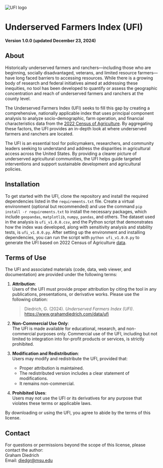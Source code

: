 ![UFI logo](https://static.wixstatic.com/media/e8d0f3_4c2f029650d14abaa8576961ef13e985~mv2.png/v1/fill/w_167,h_167,al_c,q_85,usm_0.66_1.00_0.01,enc_avif,quality_auto/UFI%20logo.png) 

# Underserved Farmers Index (UFI)
**Version 1.0.0 (updated December 23, 2024)**

## About

Historically underserved farmers and ranchers—including those who are beginning, socially disadvantaged, veterans, and limited resource farmers—have long faced barriers to accessing resources. While there is a growing body of research and federal initiatives aimed at addressing these inequities, no tool has been developed to quantify or assess the geographic concentration and reach of underserved farmers and ranchers at the county level.

The Underserved Farmers Index (UFI) seeks to fill this gap by creating a comprehensive, nationally applicable index that uses principal component analysis to analyze socio-demographic, farm operation, and financial characteristics data from the [2022 Census of Agriculture](https://quickstats.nass.usda.gov). By aggregating these factors, the UFI provides an in-depth look at where underserved farmers and ranchers are located.

The UFI is an essential tool for policymakers, researchers, and community leaders seeking to understand and address the disparities in agricultural access across the United States. By providing a clearer picture of underserved agricultural communities, the UFI helps guide targeted interventions and support sustainable development and agricultural policies.

## Installation

To get started with the UFI, clone the repository and install the required dependencies listed in the ``requirements.txt`` file. Create a virtual environment (optional but recommended) and use the command ``pip install -r requirements.txt`` to install the necessary packages, which include ``geopandas``, ``matplotlib``, ``numpy``, ``pandas``, and others. The dataset used in the analysis is ``ufi_v1.0.0.csv``, and the Python script that demonstrates how the index was developed, along with sensitivity analysis and stability tests, is ``ufi_v1.0.0.py``. After setting up the environment and installing dependencies, you can run the script with ``python ufi_v1.0.0.py`` to generate the UFI based on 2022 Census of Agriculture [data](https://quickstats.nass.usda.gov).

## Terms of Use

The UFI and associated materials (code, data, web viewer, and documentation) are provided under the following terms:

1. **Attribution**:  
   Users of the UFI must provide proper attribution by citing the tool in any publications, presentations, or derivative works. Please use the following citation:  
   > Diedrich, G. (2024). *Underserved Farmers Index (UFI)*. https://www.grahamdiedrich.com/data/ufi

2. **Non-Commercial Use Only**:  
   The UFI is made available for educational, research, and non-commercial purposes only. Commercial use of the UFI, including but not limited to integration into for-profit products or services, is strictly prohibited.

3. **Modification and Redistribution**:  
   Users may modify and redistribute the UFI, provided that:  
   - Proper attribution is maintained.
   - The redistributed version includes a clear statement of modifications.
   - It remains non-commercial.

4. **Prohibited Uses**:  
   Users may not use the UFI or its derivatives for any purpose that violates these terms or applicable laws.

By downloading or using the UFI, you agree to abide by the terms of this license.

## Contact  
For questions or permissions beyond the scope of this license, please contact the author:  
Graham Diedrich  
Email: diedgr@msu.edu

